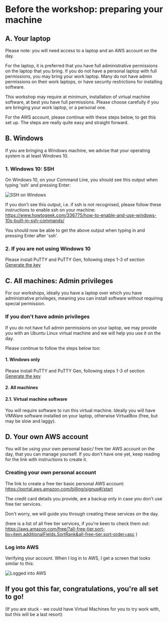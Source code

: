 # Before the workshop: preparing your machine

## A. Your laptop

Please note: you will need access to a laptop and an AWS account on the day.

For the laptop, it is preferred that you have full administrative permissions on the laptop that you bring. If you do not have a personal laptop with full permissions, you may bring your work laptop. Many do not have admin permissions on their work laptops, or have security restrictions for installing software.

This workshop may require at minimum, installation of virtual machine software, at best you have full permissions. Please choose carefully if you are bringing your work laptop, or a personal one.

For the AWS account, please continue with these steps below, to get this set up. The steps are really quite easy and straight forward.

## B. Windows

If you are bringing a Windows machine, we advise that your operating system is at least Windows 10.

### 1. Windows 10: SSH

On Windows 10, on your Command Line, you should see this output when typing 'ssh' and pressing Enter:

![SSH on Windows](images/ssh_image.jpg "SSH on Windows")

If you don't see this output, i.e. if ssh is not recognised, please follow these instructions to enable ssh on your machine: https://www.howtogeek.com/336775/how-to-enable-and-use-windows-10s-built-in-ssh-commands/

You should now be able to get the above output when typing in and pressing Enter after 'ssh'.

### 2. If you are not using Windows 10

Please install PuTTY and PuTTY Gen, following steps 1-3 of section [Generate the key](8-2-SSH-from-Windows.md#generate-the-key)


## C. All machines: Admin privileges

For our workshops, ideally you have a laptop over which you have administrative privileges, meaning you can install software without requiring special permission.  

### If you don't have admin privileges

If you do not have full admin permissions on your laptop, we may provide you with an Ubuntu Linux virtual machine and we will help you use it on the day.

Please continue to follow the steps below too:

#### 1. Windows only

Please install PuTTY and PuTTY Gen, following steps 1-3 of section [Generate the key](8-2-SSH-from-Windows.md#generate-the-key)

#### 2. All machines

#### 2.1. Virtual machine software

You will require software to run this virtual machine. Ideally you will have VMWare software installed on your laptop, otherwise VirtualBox (free, but may be slow and laggy).


## D. Your own AWS account

You will be using your own personal basic/ free tier AWS account on the day, that you can manage yourself. If you don't have one yet, keep reading for the link with instructions to create it.

### Creating your own personal account

The link to create a free tier basic personal AWS account: https://portal.aws.amazon.com/billing/signup#/start

The credit card details you provide, are a backup only in case you don't use free tier services.

Don't worry, we will guide you through creating these services on the day.

(here is a list of all free tier services, if you're keen to check them out: https://aws.amazon.com/free/?all-free-tier.sort-by=item.additionalFields.SortRank&all-free-tier.sort-order=asc )

### Log into AWS

Verifying your account. When I log in to AWS, I get a screen that looks similar to this:

![Logged into AWS](images/awsloggedin.png "Logged into AWS")


## If you got this far, congratulations, you're all set to go!

(If you are stuck - we could have Virtual Machines for you to try work with, but this will be a last resort)
